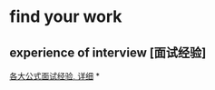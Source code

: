 # find your work
## experience of interview [面试经验]
[各大公式面试经验, 详细](https://github.com/zslomo/2019-Autumn-recruitment-experience)
* 
